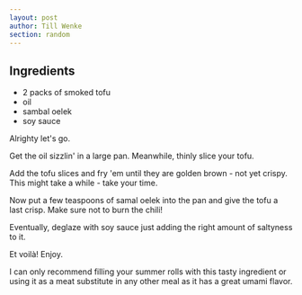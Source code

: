 ```yaml
---
layout: post
author: Till Wenke
section: random
---
```

## Ingredients

- 2 packs of smoked tofu
- oil
- sambal oelek
- soy sauce


Alrighty let's go.

Get the oil sizzlin' in a large pan. Meanwhile, thinly slice your tofu.

Add the tofu slices and fry 'em until they are golden brown - not yet crispy. This might take a while - take your time.

Now put a few teaspoons of samal oelek into the pan and give the tofu a last crisp. Make sure not to burn the chili!

Eventually, deglaze with soy sauce just adding the right amount of saltyness to it.

Et voilà! Enjoy.

I can only recommend filling your summer rolls with this tasty ingredient or using it as a meat substitute in any other meal as it has a great umami flavor.
